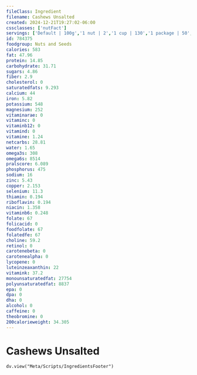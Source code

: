 ```yaml
---
fileClass: Ingredient
filename: Cashews Unsalted
created: 2024-12-21T19:27:02-06:00
cssclasses: ['nutFact']
servings: ['Default | 100g','1 nut | 2','1 cup | 130','1 package | 50','1 oz | 28']
id: 784375
foodgroup: Nuts and Seeds
calories: 583
fat: 47.96
protein: 14.85
carbohydrate: 31.71
sugars: 4.86
fiber: 2.9
cholesterol: 0
saturatedfats: 9.293
calcium: 44
iron: 5.82
potassium: 548
magnesium: 252
vitaminarae: 0
vitaminc: 0
vitaminb12: 0
vitamind: 0
vitamine: 1.24
netcarbs: 28.81
water: 1.65
omega3s: 308
omega6s: 8514
pralscore: 6.089
phosphorus: 475
sodium: 16
zinc: 5.43
copper: 2.153
selenium: 11.3
thiamin: 0.194
riboflavin: 0.194
niacin: 1.358
vitaminb6: 0.248
folate: 67
folicacid: 0
foodfolate: 67
folatedfe: 67
choline: 59.2
retinol: 0
carotenebeta: 0
carotenealpha: 0
lycopene: 0
luteinzeaxanthin: 22
vitamink: 37.2
monounsaturatedfat: 27754
polyunsaturatedfat: 8837
epa: 0
dpa: 0
dha: 0
alcohol: 0
caffeine: 0
theobromine: 0
200calorieweight: 34.305
---
```


# Cashews Unsalted

```dataviewjs
dv.view("Meta/Scripts/IngredientsFooter")
```